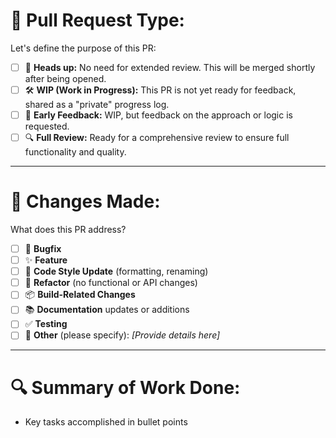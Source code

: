 # 📌 Pull Request Type:

Let's define the purpose of this PR:

- [ ] 🚀 **Heads up:** No need for extended review. This will be merged shortly after being opened.
- [ ] 🛠 **WIP (Work in Progress):** This PR is not yet ready for feedback, shared as a "private" progress log.
- [ ] 💬 **Early Feedback:** WIP, but feedback on the approach or logic is requested.
- [ ] 🔍 **Full Review:** Ready for a comprehensive review to ensure full functionality and quality.

---

# 📝 Changes Made:

What does this PR address?

- [ ] 🐞 **Bugfix**
- [ ] ✨ **Feature**
- [ ] 🎨 **Code Style Update** (formatting, renaming)
- [ ] 🔄 **Refactor** (no functional or API changes)
- [ ] 📦 **Build-Related Changes**
- [ ] 📚 **Documentation** updates or additions
- [ ] ✅ **Testing**
- [ ] 🧩 **Other** (please specify): _[Provide details here]_

---

# 🔍 Summary of Work Done:

- Key tasks accomplished in bullet points
